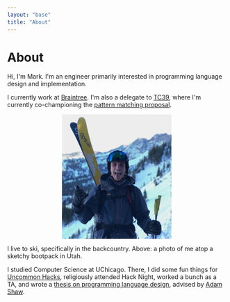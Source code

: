 ```yaml
---
layout: "base"
title: "About"
---
```


# About

Hi, I'm Mark. I'm an engineer primarily interested in programming language design and implementation.

I currently work at [Braintree](https://braintreepayments.com). I'm also a delegate to [TC39](https://tc39.es), where I'm currently co-championing the [pattern matching proposal](https://github.com/tc39/proposal-pattern-matching).

<img style="display: block; margin-left: auto; margin-right: auto; width: 50%" class="profpic" alt="Atop a sketchy bootpack in Utah" src="/img/profpic.png">

I live to ski, specifically in the backcountry. Above: a photo of me atop a sketchy bootpack in Utah.

I studied Computer Science at UChicago. There, I did some fun things for [Uncommon Hacks](https://uncommonhacks.com), religiously attended Hack Night, worked a bunch as a TA, and wrote a [thesis on programming language design](https://github.com/mpcsh/ForML), advised by [Adam Shaw](http://people.cs.uchicago.edu/~adamshaw).
